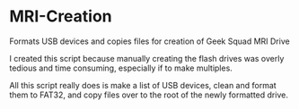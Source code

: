 # MRI-Creation
Formats USB devices and copies files for creation of Geek Squad MRI Drive

I created this script because manually creating the flash drives was overly tedious and time consuming, especially if to make multiples.

All this script really does is make a list of USB devices, clean and format them to FAT32, and copy files over to the root of the newly formatted drive.
